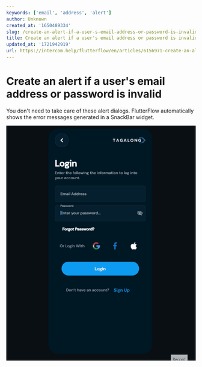 ```yaml
---
keywords: ['email', 'address', 'alert']
author: Unknown
created_at: '1650489334'
slug: /create-an-alert-if-a-user-s-email-address-or-password-is-invalid
title: Create an alert if a user's email address or password is invalid
updated_at: '1721942919'
url: https://intercom.help/flutterflow/en/articles/6156971-create-an-alert-if-a-user-s-email-address-or-password-is-invalid
---
```

# Create an alert if a user's email address or password is invalid

You don't need to take care of these alert dialogs. FlutterFlow automatically shows the error messages generated in a SnackBar widget.

![](../assets/20250430121519975010.gif)


